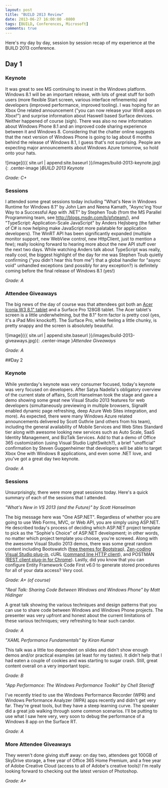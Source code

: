 ```yaml
---
layout: post
title: "BUILD 2013 Review"
date: 2013-06-27 16:00:00 -0800
tags: [BUILD, Conferences, Microsoft]
comments: true
---
```


Here's my day by day, session by session recap of my experience at the BUILD 2013 conference.

## Day 1

### Keynote

It was great to see MS continuing to invest in the Windows platform. Windows 8.1 will be an important release, with lots of great stuff for both users (more flexible Start screen, various interface refinements) and developers (improved performance, improved tooling). I was hoping for an Xbox One related announcement ("you can now release your Win8 apps on Xbox!") and surprise information about Haswell based Surface devices. Neither happened of course (sigh). There was also no new information about Windows Phone 8.1 and an improved code sharing experience between it and Windows 8. Considering that the chatter online suggests that the next version of Windows Phone is going to lag about 6 months behind the release of Windows 8.1, I guess that's not surprising. People are expecting major announcements about Windows Azure tomorrow, so hold onto your hats.

![image]({{ site.url | append:site.baseurl }}/images/build-2013-keynote.jpg){: .center-image }*BUILD 2013 Keynote*

*Grade: C+*

### Sessions

I attended some great sessions today including "What's New in Windows Runtime for Windows 8.1" by John Lam and Neena Kamath, "Async'ing Your Way to a Successful App with .NET" by Stephen Toub (from the MS Parallel Programming team, see http://blogs.msdn.com/b/pfxteam/), and "TypeScript: Application-Scale JavaScript" by Anders Hejlsberg (the father of C# is now helping make JavaScript more palatable for application developers). The WinRT API has been significantly expanded (multiple monitor support, new WebView control, new HttpClient, just to mention a few); really looking forward to hearing more about the new API stuff over the next two days. While watching Anders talk about TypeScript was really, really cool, the biggest highlight of the day for me was Stephen Toub quietly confirming ("you didn't hear this from me") that a global handler for "async void" unhandled exceptions (and possibly for any exception?) is definitely coming before the final release of Windows 8.1 (yes!)

*Grade: A*

### Attendee Giveaways

The big news of the day of course was that attendees got both an [Acer Iconia W3 8.1" tablet](http://www.engadget.com/2013/06/02/acer-iconia-w3-8-inch-windows-8-tablet/) and a Surface Pro 128GB tablet. The Acer tablet's screen is a little underwhelming, but the 8.1" form factor is pretty cool (yes, it's a iPad Mini knockoff). The Surface Pro, while feeling a little chunky, is pretty snappy and the screen is absolutely beautiful.

![image]({{ site.url | append:site.baseurl }}/images/build-2013-giveaways.jpg){: .center-image }*Attendee Giveaways*

*Grade: A*

##Day 2

### Keynote

While yesterday's keynote was very consumer focused, today's keynote was very focused on developers. After Satya Nadella's obligatory overview of the current state of affairs, Scott Hanselman took the stage and gave a demo showing some great new Visual Studio 2013 features for web developers (simultaneously previewing in multiple browsers, SignalR enabled dynamic page refreshing, deep Azure Web Sites integration, and more). As expected, there were many Windows Azure related announcements delivered by Scott Guthrie (and others from his team), including the general availability of Mobile Services and Web Sites Standard tier along with awesome looking new services such as Auto Scale, SaaS Identity Management, and BizTalk Services. Add to that a demo of Office 365 customization (using Visual Studio LightSwitch?), a brief "unofficial" confirmation by Steven Guggenheimer that developers will be able to target Xbox One with Windows 8 applications, and even some .NET love, and you've got a great day two keynote.

*Grade: A*

### Sessions

Unsurprisingly, there were more great sessions today. Here's a quick summary of each of the sessions that I attended.  

_"What's New in VS 2013 (and the Future)" by Scott Hanselman_

The big message here was "One ASP.NET". Regardless of whether you are going to use Web Forms, MVC, or Web API, you are simply using ASP.NET. He described today's process of deciding which ASP.NET project template to pick as the "Sophie's Choice" of ASP.NET development; in other words, no matter which project template you choose, you're screwed. Along with the awesome Visual Studio 2013 demos, there was some great random content including Bootswatch ([free themes for Bootstrap](http://bootswatch.com/)), [Zen-coding Visual Studio plug-in](http://zencoding.codeplex.com/), cURL ([command line HTTP client](http://curl.haxx.se/)), and POSTMAN ([REST client plug-in for Chrome](https://chrome.google.com/webstore/detail/postman-rest-client/fdmmgilgnpjigdojojpjoooidkmcomcm?hl=en)). Lastly, did you know that you can configure Entity Framework Code First v6.0 to generate stored procedures for all of your data access? Very cool.

*Grade: A+ (of course)*

_"Real Talk: Sharing Code Between Windows and Windows Phone" by Matt Hidinger_

A great talk showing the various techniques and design patterns that you can use to share code between Windows and Windows Phone projects. The presenter was very upfront and honest about the current limitations of these various techniques; very refreshing to hear such candor.

*Grade: A*

_"XAML Performance Fundamentals" by Kiran Kumar_

This talk was a little too dependent on slides and didn't show enough demos and/or practical examples (at least for my tastes). It didn't help that I had eaten a couple of cookies and was starting to sugar crash. Still, great content overall on a very important topic.

*Grade: B*

_"App Performance: The Windows Performance Toolkit" by Chell Sterioff_

I've recently tried to use the Windows Performance Recorder (WPR) and Windows Performance Analyzer (WPA) apps recently and didn't get very far. They're great tools, but they have a steep learning curve. The speaker did a great job walking through some common scenarios. I'll be putting to use what I saw here very, very soon to debug the performance of a Windows 8 app on the Surface RT.

*Grade: A*

### More Attendee Giveaways

They weren't done giving stuff away: on day two, attendees got 100GB of SkyDrive storage, a free year of Office 365 Home Premium, and a free year of Adobe Creative Cloud (access to all of Adobe's creative tools)! I'm really looking forward to checking out the latest version of Photoshop.

*Grade: A+*
